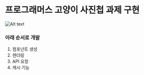 # 프로그래머스 고양이 사진첩 과제 구현
![Alt text](https://grepp-programmers.s3.amazonaws.com/image/origin/production/skill_check_assignment/119211/ae62b4c1-2fff-465a-81c7-1c4ba4a5288c.png)

### 아래 순서로 개발


1. 컴포넌트 생성
2. 렌더링
3. API 요청
4. 캐시 기능